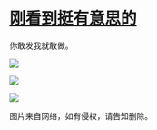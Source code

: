 # [刚看到挺有意思的](https://github.com/jaaleng/jaaleng.github.io/issues/198)

你敢发我就敢做。

![](https://pic.imgdd.cc/item/67e374b8218de299ca97ca7c.jpg)

![](https://pic.imgdd.cc/item/67e374b8218de299ca97ca7e.jpg)

![](https://pic.imgdd.cc/item/67e374b8218de299ca97ca7d.jpg)

图片来自网络，如有侵权，请告知删除。
